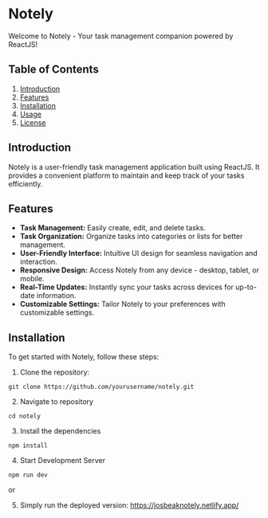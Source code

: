 # Notely

Welcome to Notely - Your task management companion powered by ReactJS!

## Table of Contents

1. [Introduction](#introduction)
2. [Features](#features)
3. [Installation](#installation)
4. [Usage](#usage)
5. [License](#license)

## Introduction

Notely is a user-friendly task management application built using ReactJS. It provides a convenient platform to maintain and keep track of your tasks efficiently.

## Features

- **Task Management:** Easily create, edit, and delete tasks.
- **Task Organization:** Organize tasks into categories or lists for better management.
- **User-Friendly Interface:** Intuitive UI design for seamless navigation and interaction.
- **Responsive Design:** Access Notely from any device - desktop, tablet, or mobile.
- **Real-Time Updates:** Instantly sync your tasks across devices for up-to-date information.
- **Customizable Settings:** Tailor Notely to your preferences with customizable settings.

## Installation

To get started with Notely, follow these steps:

1. Clone the repository:

```
git clone https://github.com/yourusername/notely.git
```

2. Navigate to repository

```
cd notely
```
3. Install the dependencies
```
npm install
```
4. Start Development Server
```
npm run dev
```

or


5. Simply run the deployed version: https://josbeaknotely.netlify.app/

